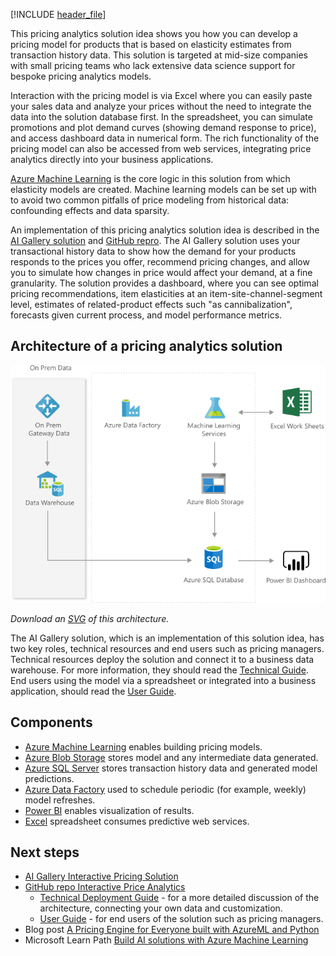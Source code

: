 
<!-- cSpell:ignore xlink -->



[!INCLUDE [header_file](../../../includes/sol-idea-header.md)]

This pricing analytics solution idea shows you how you can develop a pricing model for products that is based on elasticity estimates from transaction history data. This solution is targeted at mid-size companies with small pricing teams who lack extensive data science support for bespoke pricing analytics models.

Interaction with the pricing model is via Excel where you can easily paste your sales data and analyze your prices without the need to integrate the data into the solution database first. In the spreadsheet, you can simulate promotions and plot demand curves (showing demand response to price), and access dashboard data in numerical form. The rich functionality of the pricing model can also be accessed from web services, integrating price analytics directly into your business applications.

[Azure Machine Learning](/azure/machine-learning/overview-what-is-azure-ml) is the core logic in this solution from which elasticity models are created. Machine learning models can be set up with to avoid two common pitfalls of price modeling from historical data: confounding effects and data sparsity. 

An implementation of this pricing analytics solution idea is described in the [AI Gallery solution](https://gallery.azure.ai/Solution/Interactive-Price-Analytics) and [GitHub repro](https://github.com/Azure/cortana-intelligence-price-analytics). The AI Gallery solution uses your transactional history data to show how the demand for your products responds to the prices you offer, recommend pricing changes, and allow you to simulate how changes in price would affect your demand, at a fine granularity. The solution provides a dashboard, where you can see optimal pricing recommendations, item elasticities at an item-site-channel-segment level, estimates of related-product effects such "as cannibalization", forecasts given current process, and model performance metrics.

## Architecture of a pricing analytics solution

![Architecture diagram: overview of components for a pricing analytics solution using machine learning.](../media/interactive-price-analytics.png)

*Download an [SVG](../media/interactive-price-analytics.svg) of this architecture.*

The AI Gallery solution, which is an implementation of this solution idea, has two key roles, technical resources and end users such as pricing managers. Technical resources deploy the solution and connect it to a business data warehouse. For more information, they should read the [Technical Guide](https://github.com/Azure/cortana-intelligence-price-analytics/blob/master/Technical%20Deployment%20Guide/TechnicalDeploymentGuide.md). End users using the model via a spreadsheet or integrated into a business application, should read the [User Guide](https://github.com/Azure/cortana-intelligence-price-analytics/blob/master/User%20Guide/UserGuide.md).

## Components

- [Azure Machine Learning](https://azure.microsoft.com/services/machine-learning) enables building pricing models.
- [Azure Blob Storage](https://azure.microsoft.com/services/storage/blobs/) stores model and any intermediate data generated.
- [Azure SQL Server](https://azure.microsoft.com/products/azure-sql/database/) stores transaction history data and generated model predictions.
- [Azure Data Factory](https://azure.microsoft.com/services/data-factory/) used to schedule periodic (for example, weekly) model refreshes.
- [Power BI](https://powerbi.microsoft.com/what-is-power-bi/) enables visualization of results.
- [Excel](https://www.microsoft.com/microsoft-365/excel) spreadsheet consumes predictive web services.

## Next steps

- [AI Gallery Interactive Pricing Solution](https://gallery.azure.ai/Solution/Interactive-Price-Analytics)
- [GitHub repo Interactive Price Analytics](https://github.com/Azure/cortana-intelligence-price-analytics)
  - [Technical Deployment Guide](https://github.com/Azure/cortana-intelligence-price-analytics/blob/master/Technical%20Deployment%20Guide/TechnicalDeploymentGuide.md) - for a more detailed discussion of the architecture, connecting your own data and customization.
  - [User Guide](https://github.com/Azure/cortana-intelligence-price-analytics/blob/master/User%20Guide/UserGuide.md) - for end users of the solution such as pricing managers.
- Blog post [A Pricing Engine for Everyone built with AzureML and Python](https://docs.microsoft.com/archive/blogs/intel/building-a-pricing-engine-using-azureml-and-python)
- Microsoft Learn Path [Build AI solutions with Azure Machine Learning](/learn/paths/build-ai-solutions-with-azure-ml-service/)
